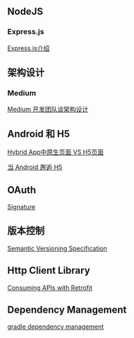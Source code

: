 ## NodeJS
### Express.js
[Express.js介绍][1]

## 架构设计
### Medium
[Medium 开发团队谈架构设计][2]

## Android 和 H5
[Hybrid App中原生页面 VS H5页面][3]

[当 Android 邂逅 H5][4]

## OAuth
[Signature][5]

## 版本控制
[Semantic Versioning Specification][6]

## Http Client Library
[Consuming APIs with Retrofit][6]

## Dependency Management
[gradle dependency management][7]

[1]:http://www.cnblogs.com/hyddd/p/4237099.html
[2]:http://www.infoq.com/cn/articles/medium-development-team-talk-about-architecture-design
[3]:http://www.jianshu.com/p/00ff5664e000
[4]:https://whitelaning.github.io/2015/06/12/H5_1.html
[5]:http://tools.ietf.org/html/rfc5849#section-3.3
[6]:http://semver.org/
[7]:https://github.com/codepath/android_guides/wiki/Consuming-APIs-with-Retrofit
[7]:https://docs.gradle.org/current/userguide/dependency_management.html
